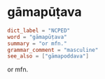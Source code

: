 # gāmapūṭava

``` toml
dict_label = "NCPED"
word = "gāmapūṭava"
summary = "or mfn."
grammar_comment = "masculine"
see_also = ["gāmapoddava"]
```

or mfn.

